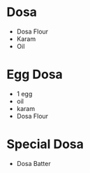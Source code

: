 # Dosa

* Dosa Flour
* Karam
* Oil

# Egg Dosa
* 1 egg
* oil
* karam
* Dosa Flour

# Special Dosa
* Dosa Batter